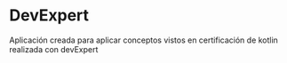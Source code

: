 # DevExpert
Aplicación creada para aplicar conceptos vistos en certificación de kotlin realizada con devExpert 
